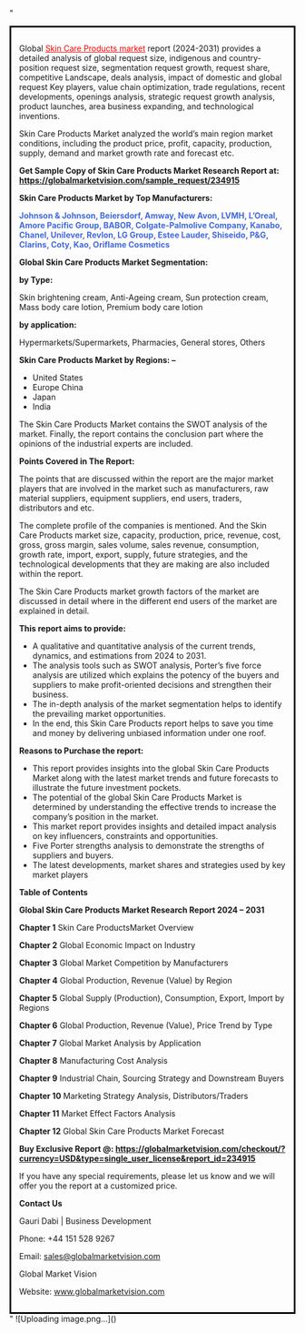 "<div style='border: 3px solid black; padding: 1em;'>

Global <a style='color: #ff0000;' href='https://globalmarketvision.com/reports/global-skin-care-products-market/234915'>Skin Care Products market</a> report (2024-2031) provides a detailed analysis of global request size, indigenous and country- position request size, segmentation request growth, request share, competitive Landscape, deals analysis, impact of domestic and global request Key players, value chain optimization, trade regulations, recent developments, openings analysis, strategic request growth analysis, product launches, area business expanding, and technological inventions.

Skin Care Products Market analyzed the world’s main region market conditions, including the product price, profit, capacity, production, supply, demand and market growth rate and forecast etc.

<strong>Get Sample Copy of Skin Care Products Market Research Report at: <a style='color: #ff0000;' href='https://globalmarketvision.com/sample_request/234915?utm_source=linkedinPulse&utm_medium=Dhiraj&utm_campaign=Dhiraj'><strong>https://globalmarketvision.com/sample_request/234915</strong></a></strong>

<strong>Skin Care Products Market by Top Manufacturers:</strong>

<strong style='color: #4169e1;'>Johnson & Johnson, Beiersdorf, Amway, New Avon, LVMH, L’Oreal, Amore Pacific Group, BABOR, Colgate-Palmolive Company, Kanabo, Chanel, Unilever, Revlon, LG Group, Estee Lauder, Shiseido, P&G, Clarins, Coty, Kao, Oriflame Cosmetics</strong>

<strong>Global Skin Care Products Market Segmentation:</strong>

<strong>by Type:</strong>

Skin brightening cream, Anti-Ageing cream, Sun protection cream, Mass body care lotion, Premium body care lotion

<strong>by application:</strong>

Hypermarkets/Supermarkets, Pharmacies, General stores, Others

<strong>Skin Care Products Market by Regions: –</strong>
<ul>
  <li>United States</li>
  <li>Europe China</li>
  <li>Japan</li>
  <li>India</li>
</ul>
The Skin Care Products Market contains the SWOT analysis of the market. Finally, the report contains the conclusion part where the opinions of the industrial experts are included.

<strong>Points Covered in The Report:</strong>

The points that are discussed within the report are the major market players that are involved in the market such as manufacturers, raw material suppliers, equipment suppliers, end users, traders, distributors and etc.

The complete profile of the companies is mentioned. And the Skin Care Products market size, capacity, production, price, revenue, cost, gross, gross margin, sales volume, sales revenue, consumption, growth rate, import, export, supply, future strategies, and the technological developments that they are making are also included within the report.

The Skin Care Products market growth factors of the market are discussed in detail where in the different end users of the market are explained in detail.

<strong>This report aims to provide:</strong>
<ul>
  <li>A qualitative and quantitative analysis of the current trends, dynamics, and estimations from 2024 to 2031.</li>
  <li>The analysis tools such as SWOT analysis, Porter’s five force analysis are utilized which explains the potency of the buyers and suppliers to make profit-oriented decisions and strengthen their business.</li>
  <li>The in-depth analysis of the market segmentation helps to identify the prevailing market opportunities.</li>
  <li>In the end, this Skin Care Products report helps to save you time and money by delivering unbiased information under one roof.</li>
</ul>
<strong>Reasons to Purchase the report:</strong>
<ul>
  <li>This report provides insights into the global Skin Care Products Market along with the latest market trends and future forecasts to illustrate the future investment pockets.</li>
  <li>The potential of the global Skin Care Products Market is determined by understanding the effective trends to increase the company’s position in the market.</li>
  <li>This market report provides insights and detailed impact analysis on key influencers, constraints and opportunities.</li>
  <li>Five Porter strengths analysis to demonstrate the strengths of suppliers and buyers.</li>
  <li>The latest developments, market shares and strategies used by key market players</li>
</ul>
<strong>Table of Contents</strong>

<strong>Global Skin Care Products Market Research Report 2024 – 2031</strong>

<strong>Chapter 1</strong> Skin Care ProductsMarket Overview

<strong>Chapter 2</strong> Global Economic Impact on Industry

<strong>Chapter 3</strong> Global Market Competition by Manufacturers

<strong>Chapter 4</strong> Global Production, Revenue (Value) by Region

<strong>Chapter 5</strong> Global Supply (Production), Consumption, Export, Import by Regions

<strong>Chapter 6</strong> Global Production, Revenue (Value), Price Trend by Type

<strong>Chapter 7</strong> Global Market Analysis by Application

<strong>Chapter 8</strong> Manufacturing Cost Analysis

<strong>Chapter 9</strong> Industrial Chain, Sourcing Strategy and Downstream Buyers

<strong>Chapter 10</strong> Marketing Strategy Analysis, Distributors/Traders

<strong>Chapter 11</strong> Market Effect Factors Analysis

<strong>Chapter 12</strong> Global Skin Care Products Market Forecast

<strong>Buy Exclusive Report @: <strong><a style='color: #ff0000;' href='https://globalmarketvision.com/checkout/?currency=USD&type=single_user_license&report_id=234915?utm_source=linkedinPulse&utm_medium=Dhiraj&utm_campaign=Dhiraj'>https://globalmarketvision.com/checkout/?currency=USD&type=single_user_license&report_id=234915</a></strong>
</strong>

If you have any special requirements, please let us know and we will offer you the report at a customized price.

<strong>Contact Us</strong>

Gauri Dabi | Business Development

Phone: +44 151 528 9267

Email: <a href='mailto:sales@globalmarketvision.com'>sales@globalmarketvision.com</a>

Global Market Vision

Website: <a href='http://www.globalmarketvision.com/'>www.globalmarketvision.com</a>

</div>"
![Uploading image.png…]()

